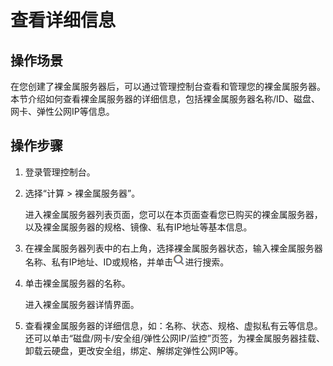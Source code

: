 # 查看详细信息<a name="zh-cn_topic_0025325330"></a>

## 操作场景<a name="section137193591422"></a>

在您创建了裸金属服务器后，可以通过管理控制台查看和管理您的裸金属服务器。本节介绍如何查看裸金属服务器的详细信息，包括裸金属服务器名称/ID、磁盘、网卡、弹性公网IP等信息。

## 操作步骤<a name="section13321139414"></a>

1.  登录管理控制台。
2.  选择“计算 \> 裸金属服务器”。

    进入裸金属服务器列表页面，您可以在本页面查看您已购买的裸金属服务器，以及裸金属服务器的规格、镜像、私有IP地址等基本信息。

3.  在裸金属服务器列表中的右上角，选择裸金属服务器状态，输入裸金属服务器名称、私有IP地址、ID或规格，并单击![](figures/8.png)进行搜索。
4.  单击裸金属服务器的名称。

    进入裸金属服务器详情界面。

5.  查看裸金属服务器的详细信息，如：名称、状态、规格、虚拟私有云等信息。还可以单击“磁盘/网卡/安全组/弹性公网IP/监控”页签，为裸金属服务器挂载、卸载云硬盘，更改安全组，绑定、解绑定弹性公网IP等。

